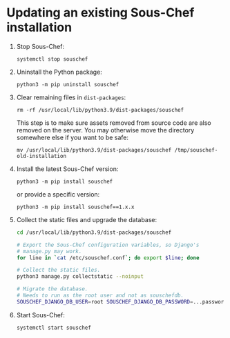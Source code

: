 # Updating an existing Sous-Chef installation

1. Stop Sous-Chef:

    ```
    systemctl stop souschef
    ```

2. Uninstall the Python package:

    ```
    python3 -m pip uninstall souschef
    ```

3. Clear remaining files in `dist-packages`:

    ```
    rm -rf /usr/local/lib/python3.9/dist-packages/souschef
    ```

    This step is to make sure assets removed from source code are also removed on the server. You may otherwise move the directory somewhere else if you want to be safe:

    ```
    mv /usr/local/lib/python3.9/dist-packages/souschef /tmp/souschef-old-installation
    ```

4. Install the latest Sous-Chef version:

    ```
    python3 -m pip install souschef
    ```

    or provide a specific version:

    ```
    python3 -m pip install souschef==1.x.x
    ```

5. Collect the static files and upgrade the database:

    ```bash
    cd /usr/local/lib/python3.9/dist-packages/souschef

    # Export the Sous-Chef configuration variables, so Django's
    # manage.py may work.
    for line in `cat /etc/souschef.conf`; do export $line; done

    # Collect the static files.
    python3 manage.py collectstatic --noinput

    # Migrate the database.
    # Needs to run as the root user and not as souschefdb.
    SOUSCHEF_DJANGO_DB_USER=root SOUSCHEF_DJANGO_DB_PASSWORD=...password... python3 manage.py migrate
    ```

6. Start Sous-Chef:

    ```
    systemctl start souschef
    ```
